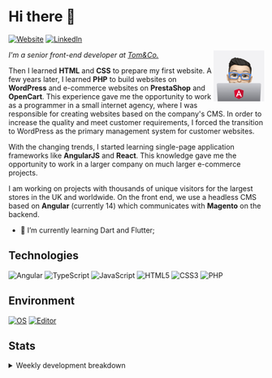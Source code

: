 # Hi there 👋

[![Website](https://img.shields.io/badge/Website-rafalwolak.pl-informational?style=flat-square&color=black&logo=vercel&logoColor=white)](https://rafalwolak.pl)
[![LinkedIn](https://img.shields.io/badge/LinkedIn-rafalwolak-informational?style=flat-square&logo=linkedin&logoColor=white)](https://www.linkedin.com/in/rafalwolak/)

<picture>
  <source media="(prefers-color-scheme: dark)" srcset="assets/macbook-angular-mono-happy.png">
  <source media="(prefers-color-scheme: light)" srcset="assets/macbook-angular-happy.png">
  <img alt="Me" src="assets/macbook-angular-happy.png" width="100" align="right">
</picture>

*I'm a senior front-end developer at [Tom&Co.](https://www.tomandco.co.uk/)*

Then I learned **HTML** and **CSS** to prepare my first website. A few years later, I learned **PHP** to build websites on **WordPress** and e-commerce websites on **PrestaShop** and **OpenCart**. This experience gave me the opportunity to work as a programmer in a small internet agency, where I was responsible for creating websites based on the company's CMS. In order to increase the quality and meet customer requirements, I forced the transition to WordPress as the primary management system for customer websites.

With the changing trends, I started learning single-page application frameworks like **AngularJS** and **React**. This knowledge gave me the opportunity to work in a larger company on much larger e-commerce projects.

I am working on projects with thousands of unique visitors for the largest stores in the UK and worldwide. On the front end, we use a headless CMS based on **Angular** (currently 14) which communicates with **Magento** on the backend.

 - 🌱 I’m currently learning Dart and Flutter;

## Technologies
![Angular](https://img.shields.io/badge/angular-%23DD0031.svg?style=for-the-badge&logo=angular&logoColor=white) ![TypeScript](https://img.shields.io/badge/typescript-%23007ACC.svg?style=for-the-badge&logo=typescript&logoColor=white) ![JavaScript](https://img.shields.io/badge/javascript-%23323330.svg?style=for-the-badge&logo=javascript&logoColor=%23F7DF1E) ![HTML5](https://img.shields.io/badge/html5-%23E34F26.svg?style=for-the-badge&logo=html5&logoColor=white) ![CSS3](https://img.shields.io/badge/css3-%231572B6.svg?style=for-the-badge&logo=css3&logoColor=white) ![PHP](https://img.shields.io/badge/php-%23777BB4.svg?style=for-the-badge&logo=php&logoColor=white) 
## Environment
[![OS](https://img.shields.io/badge/OS-macOS-informational?style=flat-square&logo=apple&logoColor=white)](https://en.wikipedia.org/wiki/MacOS)
[![Editor](https://img.shields.io/badge/Editor-VSCode-blue?style=flat-square&logo=visual-studio-code&logoColor=white)](https://code.visualstudio.com/)

## Stats
<details>
<summary>Weekly development breakdown</summary>

<!--START_SECTION:waka-->

```txt
TypeScript        14 hrs 50 mins  █████████▓░░░░░░░░░░░░░░░   38.53 %
HTML              9 hrs 45 mins   ██████▒░░░░░░░░░░░░░░░░░░   25.33 %
SCSS              7 hrs 50 mins   █████░░░░░░░░░░░░░░░░░░░░   20.35 %
JSON              1 hr 55 mins    █▒░░░░░░░░░░░░░░░░░░░░░░░   05.01 %
Twig              42 mins         ▒░░░░░░░░░░░░░░░░░░░░░░░░   01.85 %
```

<!--END_SECTION:waka-->
</details>

